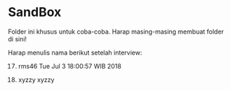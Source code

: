 # SandBox

Folder ini khusus untuk coba-coba.
Harap masing-masing membuat folder di sini!

Harap menulis nama berikut setelah interview:

17. rms46 Tue Jul  3 18:00:57 WIB 2018

16. xyzzy xyzzy






